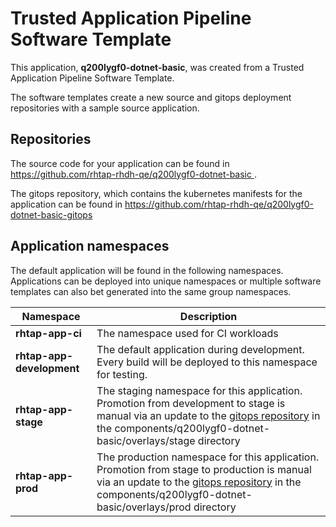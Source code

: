 # Trusted Application Pipeline Software Template

This application, **q200lygf0-dotnet-basic**, was created from a Trusted Application Pipeline Software Template.

The software templates create a new source and gitops deployment repositories with a sample source application. 

## Repositories

The source code for your application can be found in [https://github.com/rhtap-rhdh-qe/q200lygf0-dotnet-basic ](https://github.com/rhtap-rhdh-qe/q200lygf0-dotnet-basic ).
 
The gitops repository, which contains the kubernetes manifests for the application can be found in 
[https://github.com/rhtap-rhdh-qe/q200lygf0-dotnet-basic-gitops ](https://github.com/rhtap-rhdh-qe/q200lygf0-dotnet-basic-gitops ) 

## Application namespaces 

The default application will be found in the following namespaces. Applications can be deployed into unique namespaces or multiple software templates can also bet generated into the same group namespaces.  

|  Namespace   |  Description   |  
| -------- | -------- |
| **rhtap-app-ci** | The namespace used for CI workloads |
| **rhtap-app-development** | The default application during development. Every build will be deployed to this namespace for testing. |
| **rhtap-app-stage** | The staging namespace for this application. Promotion from development to stage is manual via an update to the [gitops repository](https://github.com/rhtap-rhdh-qe/q200lygf0-dotnet-basic-gitops ) in the components/q200lygf0-dotnet-basic/overlays/stage directory |
| **rhtap-app-prod** | The production namespace for this application. Promotion from stage to production is manual via an update to the [gitops repository](https://github.com/rhtap-rhdh-qe/q200lygf0-dotnet-basic-gitops ) in the components/q200lygf0-dotnet-basic/overlays/prod directory |
